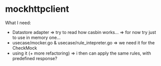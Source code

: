 # mockhttpclient

What I need:

- Datastore adapter => try to read how casbin works... => for now try just to use in memory one...
- usecase/mocker.go & usecase/rule_intepreter.go => we need it for the CheckMock
- using it (+ more refactoring) => i then can apply the same rules, with predefined response?
